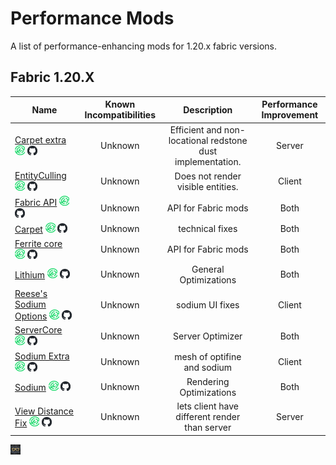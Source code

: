 # Performance Mods

A list of performance-enhancing mods for 1.20.x fabric versions.

## Fabric 1.20.X

| Name | Known Incompatibilities | Description | Performance Improvement |
| --- | :---: | :---: | :---: |
| [Carpet extra](https://modrinth.com/mod/carpet-extra) [![Modrinth](/Images/modrinth.png)](https://modrinth.com/mod/carpet-extra) [![Github Logo](/Images/github.png)](https://github.com/gnembon/carpet-extra)   | Unknown | Efficient and non-locational redstone dust implementation. | Server |
| [EntityCulling](https://modrinth.com/mod/entityculling) [![Modrinth](/Images/modrinth.png)](https://modrinth.com/mod/entityculling) [![Github Logo](/Images/github.png)](https://github.com/tr7zw/EntityCulling)   | Unknown | Does not render visible entities. | Client |
| [Fabric API](https://modrinth.com/mod/fabric-api) [![Modrinth](/Images/modrinth.png)](https://modrinth.com/mod/fabric-api) [![Github Logo](/Images/github.png)](https://github.com/FabricMC/fabric)   | Unknown | API for Fabric mods | Both |
| [Carpet](https://modrinth.com/mod/carpet) [![Modrinth](/Images/modrinth.png)](https://modrinth.com/mod/carpet) [![Github Logo](/Images/github.png)](https://github.com/gnembon/fabric-carpet)   | Unknown | technical fixes | Both |
| [Ferrite core](https://modrinth.com/mod/ferrite-core) [![Modrinth](/Images/modrinth.png)](https://modrinth.com/mod/ferrite-core) [![Github Logo](/Images/github.png)](https://github.com/malte0811/FerriteCore)   | Unknown | API for Fabric mods | Both |
| [Lithium](https://modrinth.com/mod/lithium) [![Modrinth](/Images/modrinth.png)](https://modrinth.com/mod/lithium) [![Github Logo](/Images/github.png)](https://github.com/CaffeineMC/lithium-fabric)   | Unknown | General Optimizations | Both |
| [Reese's Sodium Options](https://modrinth.com/mod/fabric-api) [![Modrinth](/Images/modrinth.png)](https://modrinth.com/mod/reeses-sodium-options) [![Github Logo](/Images/github.png)](https://github.com/FlashyReese/reeses-sodium-options)   | Unknown | sodium UI fixes | Client |
| [ServerCore](https://modrinth.com/mod/servercore) [![Modrinth](/Images/modrinth.png)](https://modrinth.com/mod/servercore) [![Github Logo](/Images/github.png)](https://github.com/Wesley1808/ServerCore)   | Unknown | Server Optimizer | Both |
| [Sodium Extra](https://modrinth.com/mod/sodium-extra) [![Modrinth](/Images/modrinth.png)](https://modrinth.com/mod/sodium-extra) [![Github Logo](/Images/github.png)](https://github.com/FlashyReese/sodium-extra-fabric)   | Unknown | mesh of optifine and sodium | Client |
| [Sodium](https://modrinth.com/mod/sodium) [![Modrinth](/Images/modrinth.png)](https://modrinth.com/mod/sodium) [![Github Logo](/Images/github.png)](https://github.com/CaffeineMC/sodium-fabric)   | Unknown | Rendering Optimizations | Both |
| [View Distance Fix](https://modrinth.com/mod/view-distance-fix) [![Modrinth](/Images/modrinth.png)](https://modrinth.com/mod/view-distance-fix) [![Github Logo](/Images/github.png)](https://github.com/henkelmax/view-distance-fix)   | Unknown | lets client have different render than server | Server |

[![Home](/Images/home.png)](/README.md)

